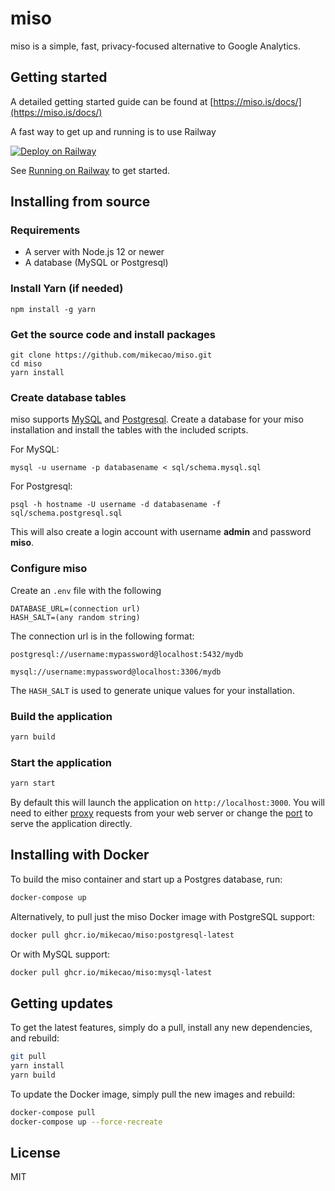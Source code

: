 # miso

miso is a simple, fast, privacy-focused alternative to Google Analytics.

## Getting started

A detailed getting started guide can be found at [https://miso.is/docs/](https://miso.is/docs/)

A fast way to get up and running is to use Railway

[![Deploy on Railway](https://railway.app/button.svg)](https://railway.app/new/template/miso)

See [Running on Railway](https://miso.is/docs/running-on-railway) to get started.

## Installing from source

### Requirements

- A server with Node.js 12 or newer
- A database (MySQL or Postgresql)

### Install Yarn (if needed)

```
npm install -g yarn
```

### Get the source code and install packages

```
git clone https://github.com/mikecao/miso.git
cd miso
yarn install
```

### Create database tables

miso supports [MySQL](https://www.mysql.com/) and [Postgresql](https://www.postgresql.org/).
Create a database for your miso installation and install the tables with the included scripts.

For MySQL:

```
mysql -u username -p databasename < sql/schema.mysql.sql
```

For Postgresql:

```
psql -h hostname -U username -d databasename -f sql/schema.postgresql.sql
```

This will also create a login account with username **admin** and password **miso**.

### Configure miso

Create an `.env` file with the following

```
DATABASE_URL=(connection url)
HASH_SALT=(any random string)
```

The connection url is in the following format:
```
postgresql://username:mypassword@localhost:5432/mydb

mysql://username:mypassword@localhost:3306/mydb
```

The `HASH_SALT` is used to generate unique values for your installation.

### Build the application

```bash
yarn build
```

### Start the application

```bash
yarn start
```

By default this will launch the application on `http://localhost:3000`. You will need to either 
[proxy](https://docs.nginx.com/nginx/admin-guide/web-server/reverse-proxy/) requests from your web server
or change the [port](https://nextjs.org/docs/api-reference/cli#production) to serve the application directly.

## Installing with Docker

To build the miso container and start up a Postgres database, run:

```bash
docker-compose up
```

Alternatively, to pull just the miso Docker image with PostgreSQL support:
```bash
docker pull ghcr.io/mikecao/miso:postgresql-latest
```

Or with MySQL support:
```bash
docker pull ghcr.io/mikecao/miso:mysql-latest
```

## Getting updates

To get the latest features, simply do a pull, install any new dependencies, and rebuild:

```bash
git pull
yarn install
yarn build
```

To update the Docker image, simply pull the new images and rebuild:

```bash
docker-compose pull
docker-compose up --force-recreate
```

## License

MIT
